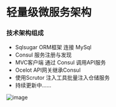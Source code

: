 # 轻量级微服务架构
### 技术架构组成 
- Sqlsugar ORM框架 连接 MySql
- Consul 服务注册与发现
- MVC客户端 通过 Consul 调用API服务
- Ocelot API网关继承Consul
- 使用Scrutor 注入工具批量注入仓储服务
- 持续更新中......


![image](https://user-images.githubusercontent.com/23447209/225196260-91f0a140-006f-4e39-aec2-14ff47f72199.png)
